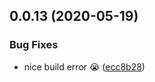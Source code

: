 ## 0.0.13 (2020-05-19)


### Bug Fixes

* nice build error 😭 ([ecc8b28](https://github.com/tommy4st/redyform/commit/ecc8b2801896efb703bb830a665a2d4752632c0e))



